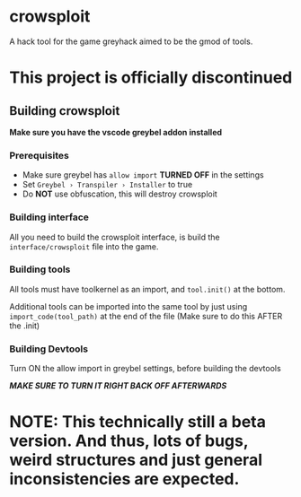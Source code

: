 # crowsploit
A hack tool for the game greyhack aimed to be the gmod of tools.

# This project is officially discontinued

## Building crowsploit

**Make sure you have the vscode greybel addon installed**

### Prerequisites

- Make sure greybel has `allow import` **TURNED OFF** in the settings
- Set `Greybel › Transpiler › Installer` to true
- Do **NOT** use obfuscation, this will destroy crowsploit


### Building interface

All you need to build the crowsploit interface, is build the `interface/crowsploit` file into the game.

### Building tools

All tools must have toolkernel as an import, and `tool.init()` at the bottom.

Additional tools can be imported into the same tool by just using `import_code(tool_path)` at the end of the file (Make sure to do this AFTER the .init)

### Building Devtools

Turn ON the allow import in greybel settings, before building the devtools

***MAKE SURE TO TURN IT RIGHT BACK OFF AFTERWARDS***

# NOTE: This technically still a beta version. And thus, lots of bugs, weird structures and just general inconsistencies are expected.
